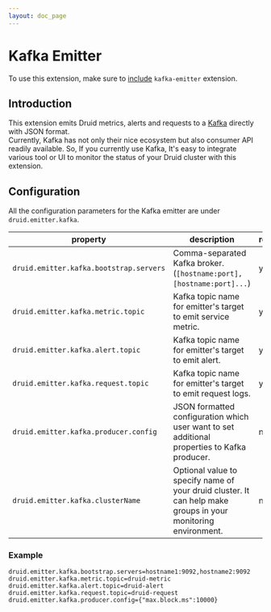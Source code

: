 ```yaml
---
layout: doc_page
---
```


# Kafka Emitter

To use this extension, make sure to [include](../../operations/including-extensions.html) `kafka-emitter` extension.

## Introduction

This extension emits Druid metrics, alerts and requests to a [Kafka](https://kafka.apache.org) directly with JSON format.<br>
Currently, Kafka has not only their nice ecosystem but also consumer API readily available. 
So, If you currently use Kafka, It's easy to integrate various tool or UI 
to monitor the status of your Druid cluster with this extension.

## Configuration

All the configuration parameters for the Kafka emitter are under `druid.emitter.kafka`.

|property|description|required?|default|
|--------|-----------|---------|-------|
|`druid.emitter.kafka.bootstrap.servers`|Comma-separated Kafka broker. (`[hostname:port],[hostname:port]...`)|yes|none|
|`druid.emitter.kafka.metric.topic`|Kafka topic name for emitter's target to emit service metric.|yes|none|
|`druid.emitter.kafka.alert.topic`|Kafka topic name for emitter's target to emit alert.|yes|none|
|`druid.emitter.kafka.request.topic`|Kafka topic name for emitter's target to emit request logs.|yes|none|
|`druid.emitter.kafka.producer.config`|JSON formatted configuration which user want to set additional properties to Kafka producer.|no|none|
|`druid.emitter.kafka.clusterName`|Optional value to specify name of your druid cluster. It can help make groups in your monitoring environment. |no|none|

### Example

```
druid.emitter.kafka.bootstrap.servers=hostname1:9092,hostname2:9092
druid.emitter.kafka.metric.topic=druid-metric
druid.emitter.kafka.alert.topic=druid-alert
druid.emitter.kafka.request.topic=druid-request
druid.emitter.kafka.producer.config={"max.block.ms":10000}
```

